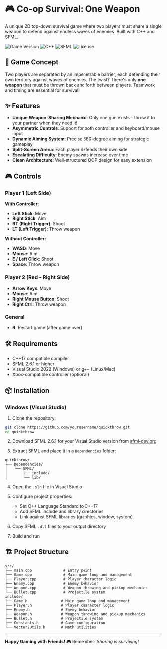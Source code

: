 # 🎮 Co-op Survival: One Weapon

A unique 2D top-down survival game where two players must share a single weapon to defend against endless waves of enemies. Built with C++ and SFML.

![Game Version](https://img.shields.io/badge/version-1.0.0-blue.svg)
![C++](https://img.shields.io/badge/C++-17-00599C.svg?style=flat&logo=c%2B%2B)
![SFML](https://img.shields.io/badge/SFML-2.6.1-8CC445.svg?style=flat&logo=sfml)
![License](https://img.shields.io/badge/license-MIT-green.svg)

## 🎯 Game Concept

Two players are separated by an impenetrable barrier, each defending their own territory against waves of enemies. The twist? There's only **one weapon** that must be thrown back and forth between players. Teamwork and timing are essential for survival!

## ✨ Features

- **Unique Weapon-Sharing Mechanic**: Only one gun exists - throw it to your partner when they need it!
- **Asymmetric Controls**: Support for both controller and keyboard/mouse input
- **Dynamic Aiming System**: Precise 360-degree aiming for strategic gameplay
- **Split-Screen Arena**: Each player defends their own side
- **Escalating Difficulty**: Enemy spawns increase over time
- **Clean Architecture**: Well-structured OOP design for easy extension

## 🎮 Controls

### Player 1 (Left Side)
**With Controller:**
- **Left Stick**: Move
- **Right Stick**: Aim
- **RT (Right Trigger)**: Shoot
- **LT (Left Trigger)**: Throw weapon

**Without Controller:**
- **WASD**: Move
- **Mouse**: Aim
- **E / Left Click**: Shoot
- **Space**: Throw weapon

### Player 2 (Red - Right Side)
- **Arrow Keys**: Move
- **Mouse**: Aim
- **Right Mouse Button**: Shoot
- **Right Ctrl**: Throw weapon

### General
- **R**: Restart game (after game over)

## 🛠️ Requirements

- C++17 compatible compiler
- SFML 2.6.1 or higher
- Visual Studio 2022 (Windows) or g++ (Linux/Mac)
- Xbox-compatible controller (optional)

## 📦 Installation

### Windows (Visual Studio)

1. Clone the repository:
```bash
git clone https://github.com/yourusername/quickthrow.git
cd quickthrow
```

2. Download SFML 2.6.1 for your Visual Studio version from [sfml-dev.org](https://www.sfml-dev.org/download.php)

3. Extract SFML and place it in a `Dependencies` folder:
```
quickthrow/
├── Dependencies/
│   └── SFML/
│       ├── include/
│       └── lib/
```

4. Open the `.sln` file in Visual Studio

5. Configure project properties:
   - Set C++ Language Standard to C++17
   - Add SFML include and library directories
   - Link against SFML libraries (graphics, window, system)

6. Copy SFML `.dll` files to your output directory

7. Build and run

## 🏗️ Project Structure

```
src/
├── main.cpp              # Entry point
├── Game.cpp              # Main game loop and management
├── Player.cpp            # Player character logic
├── Enemy.cpp             # Enemy behavior
├── Weapon.cpp            # Weapon throwing and pickup mechanics
└── Bullet.cpp            # Projectile system
include/
├── Game.h               # Main game loop and management
├── Player.h             # Player character logic
├── Enemy.h              # Enemy behavior
├── Weapon.h             # Weapon throwing and pickup mechanics
├── Bullet.h             # Projectile system
├── Constants.h          # Game configuration
└── Vector2Utils.h       # Math utilities
```
---

**Happy Gaming with Friends! 🎮** Remember: *Sharing is surviving!*